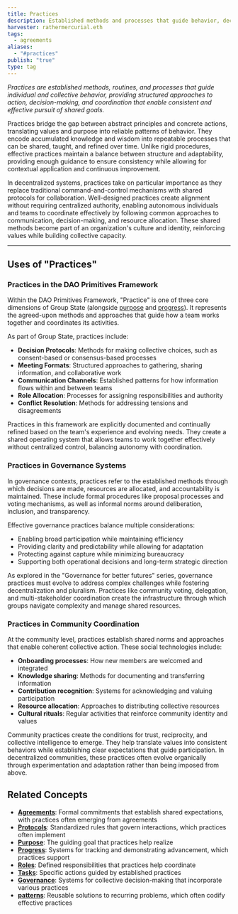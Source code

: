 ```yaml
---
title: Practices
description: Established methods and processes that guide behavior, decision-making, and coordination in organizations and communities
harvester: rathermercurial.eth
tags:
  - agreements
aliases:
  - "#practices"
publish: "true"
type: tag
---
```


*Practices are established methods, routines, and processes that guide individual and collective behavior, providing structured approaches to action, decision-making, and coordination that enable consistent and effective pursuit of shared goals.*

Practices bridge the gap between abstract principles and concrete actions, translating values and purpose into reliable patterns of behavior. They encode accumulated knowledge and wisdom into repeatable processes that can be shared, taught, and refined over time. Unlike rigid procedures, effective practices maintain a balance between structure and adaptability, providing enough guidance to ensure consistency while allowing for contextual application and continuous improvement.

In decentralized systems, practices take on particular importance as they replace traditional command-and-control mechanisms with shared protocols for collaboration. Well-designed practices create alignment without requiring centralized authority, enabling autonomous individuals and teams to coordinate effectively by following common approaches to communication, decision-making, and resource allocation. These shared methods become part of an organization's culture and identity, reinforcing values while building collective capacity.

---

## Uses of "Practices"

### Practices in the DAO Primitives Framework

Within the DAO Primitives Framework, "Practice" is one of three core dimensions of Group State (alongside [purpose](tags/purpose.md#) and [progress](tags/progress.md#)). It represents the agreed-upon methods and approaches that guide how a team works together and coordinates its activities.

As part of Group State, practices include:

- **Decision Protocols**: Methods for making collective choices, such as consent-based or consensus-based processes
- **Meeting Formats**: Structured approaches to gathering, sharing information, and collaborative work
- **Communication Channels**: Established patterns for how information flows within and between teams
- **Role Allocation**: Processes for assigning responsibilities and authority
- **Conflict Resolution**: Methods for addressing tensions and disagreements

Practices in this framework are explicitly documented and continually refined based on the team's experience and evolving needs. They create a shared operating system that allows teams to work together effectively without centralized control, balancing autonomy with coordination.

### Practices in Governance Systems

In governance contexts, practices refer to the established methods through which decisions are made, resources are allocated, and accountability is maintained. These include formal procedures like proposal processes and voting mechanisms, as well as informal norms around deliberation, inclusion, and transparency.

Effective governance practices balance multiple considerations:
- Enabling broad participation while maintaining efficiency
- Providing clarity and predictability while allowing for adaptation
- Protecting against capture while minimizing bureaucracy
- Supporting both operational decisions and long-term strategic direction

As explored in the "Governance for better futures" series, governance practices must evolve to address complex challenges while fostering decentralization and pluralism. Practices like community voting, delegation, and multi-stakeholder coordination create the infrastructure through which groups navigate complexity and manage shared resources.

### Practices in Community Coordination

At the community level, practices establish shared norms and approaches that enable coherent collective action. These social technologies include:

- **Onboarding processes**: How new members are welcomed and integrated
- **Knowledge sharing**: Methods for documenting and transferring information
- **Contribution recognition**: Systems for acknowledging and valuing participation
- **Resource allocation**: Approaches to distributing collective resources
- **Cultural rituals**: Regular activities that reinforce community identity and values

Community practices create the conditions for trust, reciprocity, and collective intelligence to emerge. They help translate values into consistent behaviors while establishing clear expectations that guide participation. In decentralized communities, these practices often evolve organically through experimentation and adaptation rather than being imposed from above.

## Related Concepts

- **[Agreements](tags/agreements.md#)**: Formal commitments that establish shared expectations, with practices often emerging from agreements
- **[Protocols](tags/protocols.md#)**: Standardized rules that govern interactions, which practices often implement
- **[Purpose](tags/purpose.md#.md#)**: The guiding goal that practices help realize
- **[Progress](tags/progress.md#.md#)**: Systems for tracking and demonstrating advancement, which practices support
- **[Roles](tags/roles.md#)**: Defined responsibilities that practices help coordinate
- **[Tasks](tags/tasks.md#)**: Specific actions guided by established practices
- **[Governance](tags/governance.md#)**: Systems for collective decision-making that incorporate various practices
- **[patterns](tags/patterns.md#)**: Reusable solutions to recurring problems, which often codify effective practices